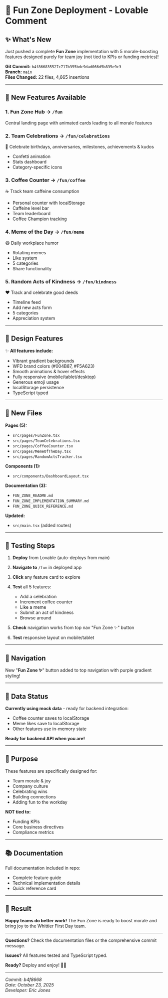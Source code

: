 # 🎉 Fun Zone Deployment - Lovable Comment

## ✨ What's New

Just pushed a complete **Fun Zone** implementation with 5 morale-boosting features designed purely for team joy (not tied to KPIs or funding metrics)!

**Git Commit:** `b4f866835527c717b355bdc9dad066d5b835e9c3`  
**Branch:** `main`  
**Files Changed:** 22 files, 4,665 insertions

---

## 🚀 New Features Available

### 1. Fun Zone Hub → `/fun`
Central landing page with animated cards leading to all morale features

### 2. Team Celebrations → `/fun/celebrations`
🎊 Celebrate birthdays, anniversaries, milestones, achievements & kudos
- Confetti animation
- Stats dashboard
- Category-specific icons

### 3. Coffee Counter → `/fun/coffee`
☕ Track team caffeine consumption
- Personal counter with localStorage
- Caffeine level bar
- Team leaderboard
- Coffee Champion tracking

### 4. Meme of the Day → `/fun/meme`
😄 Daily workplace humor
- Rotating memes
- Like system
- 5 categories
- Share functionality

### 5. Random Acts of Kindness → `/fun/kindness`
❤️ Track and celebrate good deeds
- Timeline feed
- Add new acts form
- 5 categories
- Appreciation system

---

## 🎨 Design Features

✨ **All features include:**
- Vibrant gradient backgrounds
- WFD brand colors (#004B87, #F5A623)
- Smooth animations & hover effects
- Fully responsive (mobile/tablet/desktop)
- Generous emoji usage
- localStorage persistence
- TypeScript typed

---

## 📁 New Files

**Pages (5):**
- `src/pages/FunZone.tsx`
- `src/pages/TeamCelebrations.tsx`
- `src/pages/CoffeeCounter.tsx`
- `src/pages/MemeOfTheDay.tsx`
- `src/pages/RandomActsTracker.tsx`

**Components (1):**
- `src/components/DashboardLayout.tsx`

**Documentation (3):**
- `FUN_ZONE_README.md`
- `FUN_ZONE_IMPLEMENTATION_SUMMARY.md`
- `FUN_ZONE_QUICK_REFERENCE.md`

**Updated:**
- `src/main.tsx` (added routes)

---

## 🧪 Testing Steps

1. **Deploy** from Lovable (auto-deploys from main)
2. **Navigate to** `/fun` in deployed app
3. **Click** any feature card to explore
4. **Test** all 5 features:
   - Add a celebration
   - Increment coffee counter
   - Like a meme
   - Submit an act of kindness
   - Browse around

5. **Check** navigation works from top nav "Fun Zone ✨" button
6. **Test** responsive layout on mobile/tablet

---

## 📱 Navigation

New "**Fun Zone ✨**" button added to top navigation with purple gradient styling!

---

## 💾 Data Status

**Currently using mock data** - ready for backend integration:
- Coffee counter saves to localStorage
- Meme likes save to localStorage  
- Other features use in-memory state

**Ready for backend API when you are!**

---

## 🎯 Purpose

These features are specifically designed for:
- Team morale & joy
- Company culture
- Celebrating wins
- Building connections
- Adding fun to the workday

**NOT tied to:**
- Funding KPIs
- Core business directives
- Compliance metrics

---

## 📚 Documentation

Full documentation included in repo:
- Complete feature guide
- Technical implementation details
- Quick reference card

---

## 🎊 Result

**Happy teams do better work!** The Fun Zone is ready to boost morale and bring joy to the Whittier First Day team.

---

**Questions?** Check the documentation files or the comprehensive commit message.

**Issues?** All features tested and TypeScript typed.

**Ready?** Deploy and enjoy! 🚀✨

---

*Commit: b4f8668*  
*Date: October 23, 2025*  
*Developer: Eric Jones*
